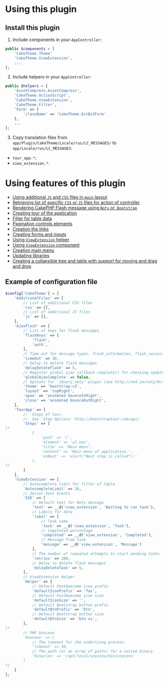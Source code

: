 # Using this plugin

## Install this plugin

1. Include components in your `AppController`:
```php
public $components = [
    'CakeTheme.Theme'
    'CakeTheme.ViewExtension',
    ...
];
```
2. Include helpers in your `AppController`:
```php
public $helpers = [
    'AssetCompress.AssetCompress',
    'CakeTheme.ActionScript',
    'CakeTheme.ViewExtension',
    'CakeTheme.Filter',
    'Form' => [
        'className' => 'CakeTheme.ExtBs3Form'
    ],
    ...
];
```
3. Copy translation files from `app/Plugin/CakeTheme/Locale/rus/LC_MESSAGES/` to
`app/Locale/rus/LC_MESSAGES`:
- `tour_app.*`;
- `view_extension.*`.

# Using features of this plugin

- [Using additional `JS` and `CSS` files in `main` layout](ADDITIONAL_LAYOUT_FILES.md)
- [Retrieving list of specific `CSS` or `JS` files for action of controller](ACTION_SCRIPT.md)
- [Rendering CakePHP Flash message using `Noty` or` Bootstrap`](FLASH_MESSAGE.md)
- [Creating tour of the application](APP_TOUR.md)
- [Filter for table data](FILTER.md)
- [Pagination controls elements](PAGINATION_CONTROLS.md)
- [Creation the links](LINKS.md)
- [Creating forms and inputs](FORMS.md)
- [Using `ViewExtension` helper](VIEW_EXTENSION_HELPER.md)
- [Using `ViewExtension` component](VIEW_EXTENSION_COMPONENT.md)
- [Creation main menu](MAIN_MENU.md)
- [Updating libraries](UPDATING_LIBRARIES.md)
- [Creating a collapsible tree and table with support for moving and drag and drop](TREE.md)

## Example of configuration file
```php
$config['CakeTheme'] = [
    'AdditionalFiles' => [
        // List of additional CSS files
        'css' => [],
        // List of additional JS files
        'js' => [],
    ],
    'AjaxFlash' => [
        // List of keys for flash messages
        'flashKeys' => [
            'flash',
            'auth',
        ],
        // Time out for message types: flash_information, flash_success, flash_notification
        'timeOut' => 30,
        // Delay to delete flash messages
        'delayDeleteFlash' => 5,
        // Register global ajax callback complete() for checking update part of page
        'globalAjaxComplete' => false,
        // Options for 'jQuery.noty' plugin (see http://ned.im/noty/#/about or https://github.com/needim/noty)
        'theme' => 'bootstrap-v3',
        'layout' => 'topRight',
        'open' => 'animated bounceInRight',
        'close' => 'animated bounceOutRight',
    ],
    'TourApp' => [
        //  Steps of tour.
        //  See 'Step Options' http://bootstraptour.com/api/
        'Steps' => [
/*
            [
                'path' => '/',
                'element' => 'ul.nav',
                'title' => 'Main menu',
                'content' => 'Main menu of application.',
                'onNext' => 'alert("Next step is called");'
            ],
*/
        ]
    ],
    'ViewExtension' => [
        // Autocomplete limit for filter of table
        'AutocompleteLimit' => 10,
        // Server-Sent Events
        'SSE' => [
            // Default text for Noty message
            'text' => __d('view_extension', 'Waiting to run task'),
            // Labels for data
            'label' => [
                // Task name
                'task' => __d('view_extension', 'Task'),
                // Completed percentage
                'completed' => __d('view_extension', 'Completed'),
                // Message from task
                'message' => __d('view_extension', 'Message')
            ],
            // The number of repeated attempts to start pending tasks
            'retries' => 100,
            // Delay to delete flash messages
            'delayDeleteTask' => 5,
        ],
        // ViewExtension Helper
        'Helper' => [
            // Default FontAwesome icon prefix
            'defaultIconPrefix' => 'fas',
            // Default FontAwesome icon size
            'defaultIconSize' => '',
            // Default Bootstrap button prefix
            'defaultBtnPrefix' => 'btn',
            // Default Bootstrap button size
            'defaultBtnSize' => 'btn-xs',
        ],
/*
        // PHP Unoconv
        'Unoconv' => [
            // The timeout for the underlying process.
            'timeout' => 30,
            // The path (or an array of paths) for a custom binary.
            'binaries' => '/opt/local/unoconv/bin/unoconv'
        ]
*/
    ]
];
```
